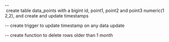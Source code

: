 -- create table data_points with a bigint id, point1, point2 and point3 numeric(12,2), and create and update timestamps  
  
-- create trigger to update timestamp on any data update  
  
-- create function to delete rows older than 1 month